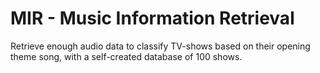 # MIR - Music Information Retrieval  
Retrieve enough audio data to classify TV-shows based on their opening theme song, with a self-created database of 100 shows. 
